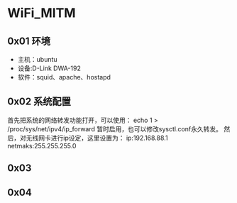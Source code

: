 # WiFi_MITM
## 0x01 环境
* 主机：ubuntu
* 设备:D-Link DWA-192
* 软件：squid、apache、hostapd

## 0x02 系统配置
首先把系统的网络转发功能打开，可以使用：
  echo 1 > /proc/sys/net/ipv4/ip_forward
暂时启用，也可以修改sysctl.conf永久转发。
然后，对无线网卡进行ip设定，这里设置为：
  ip:192.168.88.1 netmaks:255.255.255.0
## 0x03
## 0x04
